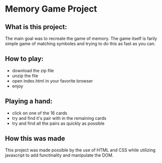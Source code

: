 # Memory Game Project 

## What is this project:
The main goal was to recreate the game of memory. The game itself is farily simple game of matching symboles and trying to do this as fast as you can. 

##  How to play: 

 - download the zip file 
 - unzip the file 
 - open index.html in your favorite browser 
 - enjoy 

## Playing a hand: 

 - click on one of the 16 cards 
 - try and find it's pair with in the remaining cards 
 - try and find all the pairs as quickly as possible 

## How this was made 
This project was made possible by the use of HTML and CSS while utilizing javascript to add functinality and manipulate the DOM. 